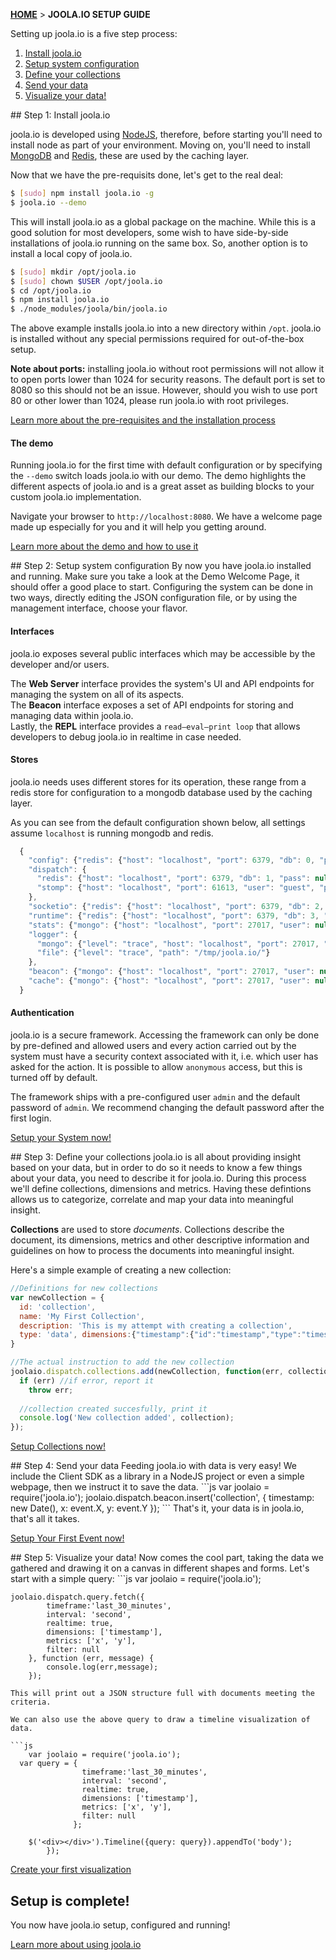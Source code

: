 [**HOME**](Home) > **JOOLA.IO SETUP GUIDE**

Setting up joola.io is a five step process:

1. [Install joola.io](#step1)
2. [Setup system configuration](#step2)
3. [Define your collections](#step3)
4. [Send your data](#step4)
5. [Visualize your data!](#step5)

<a name="step1" />
## Step 1: Install joola.io

joola.io is developed using [NodeJS][NodeJS], therefore, before starting you'll need to install node as part of your environment.
Moving on, you'll need to install [MongoDB][Mongo] and [Redis][Redis], these are used by the caching layer.

Now that we have the pre-requisits done, let's get to the real deal:
```bash
$ [sudo] npm install joola.io -g
$ joola.io --demo
``` 

This will install joola.io as a global package on the machine. While this is a good solution for most developers, some wish to have side-by-side installations of joola.io running on the same box.
So, another option is to install a local copy of joola.io.
```bash
$ [sudo] mkdir /opt/joola.io
$ [sudo] chown $USER /opt/joola.io
$ cd /opt/joola.io
$ npm install joola.io
$ ./node_modules/joola/bin/joola.io
```

The above example installs joola.io into a new directory within `/opt`. joola.io is installed without any special permissions required for out-of-the-box setup.

**Note about ports:** installing joola.io without root permissions will not allow it to open ports lower than 1024 for security reasons. The default port is set to 8080 so this should not be an issue. However, should you wish to use port 80 or other lower than 1024, please run joola.io with root privileges.

[Learn more about the pre-requisites and the installation process](install-joola.io)

#### The demo
Running joola.io for the first time with default configuration or by specifying the `--demo` switch loads joola.io 
with our demo. The demo highlights the different aspects of joola.io and is a great asset as building blocks to your 
custom joola.io implementation.

Navigate your browser to `http://localhost:8080`. We have a welcome page made up especially for you and it will help you getting around.

[Learn more about the demo and how to use it](The-Demo)

<a name="step2" />
## Step 2: Setup system configuration
By now you have joola.io installed and running. Make sure you take a look at the Demo Welcome Page, it should offer a good place to start.
Configuring the system can be done in two ways, directly editing the JSON configuration file, or by using the management interface, choose your flavor.

#### Interfaces
joola.io exposes several public interfaces which may be accessible by the developer and/or users.

The **Web Server** interface provides the system's UI and API endpoints for managing the system on all of 
its aspects.  
The **Beacon** interface exposes a set of API endpoints for storing and managing data within joola.io.    
Lastly, the **REPL** interface provides a `read–eval–print loop` that allows developers to debug joola.io in realtime
 in case needed. 

#### Stores
joola.io needs uses different stores for its operation, these range from a redis store for configuration to a mongodb
 database used by the caching layer.

As you can see from the default configuration shown below, all settings assume `localhost` is running mongodb and 
redis.

```js
  {
    "config": {"redis": {"host": "localhost", "port": 6379, "db": 0, "pass": null }},
    "dispatch": {
      "redis": {"host": "localhost", "port": 6379, "db": 1, "pass": null},
      "stomp": {"host": "localhost", "port": 61613, "user": "guest", "pass": "guest"}
    },
    "socketio": {"redis": {"host": "localhost", "port": 6379, "db": 2, "pass": null}},
    "runtime": {"redis": {"host": "localhost", "port": 6379, "db": 3, "pass": null}},
    "stats": {"mongo": {"host": "localhost", "port": 27017, "user": null, "password": null, "db": "stats"}},
    "logger": {
      "mongo": {"level": "trace", "host": "localhost", "port": 27017, "user": null, "password": null, "db": "logger"},
      "file": {"level": "trace", "path": "/tmp/joola.io/"}
    },
    "beacon": {"mongo": {"host": "localhost", "port": 27017, "user": null, "password": null, "db": "beacon"}},
    "cache": {"mongo": {"host": "localhost", "port": 27017, "user": null, "password": null, "db": "cache"}}
  }
```

#### Authentication
joola.io is a secure framework. Accessing the framework can only be done by pre-defined and allowed users and every action 
carried out by the system must have a security context associated with it, i.e. which user has asked for the action.
It is possible to allow `anonymous` access, but this is turned off by default.

The framework ships with a pre-configured user `admin` and the default password of `admin`. We recommend changing the
 default password after the first login. 
 
[Setup your System now!](setting-up-the-system)

<a name="step3" />
## Step 3: Define your collections
joola.io is all about providing insight based on your data, but in order to do so it needs to know a few things about 
your data, you need to describe it for joola.io.
During this process we'll define collections, dimensions and metrics. Having these defintions allows us to categorize, correlate and map your data into meaningful insight.

**Collections** are used to store *documents*. Collections describe the document, its dimensions, 
metrics and other descriptive information and guidelines on how to process the documents into meaningful insight. 

Here's a simple example of creating a new collection:
```js
//Definitions for new collections
var newCollection = {
  id: 'collection',
  name: 'My First Collection',
  description: 'This is my attempt with creating a collection',
  type: 'data', dimensions:{"timestamp":{"id":"timestamp","type":"timestamp","mapto":"timestamp"}}, metrics:{"test":{"id":"test","name":"test","type":"int","aggregation":"sum"}}
}

//The actual instruction to add the new collection
joolaio.dispatch.collections.add(newCollection, function(err, collection) { 
  if (err) //if error, report it
    throw err;
  
  //collection created succesfully, print it
  console.log('New collection added', collection);
});
```

[Setup Collections now!](setting-up-collections)

<a name="step4" />
## Step 4: Send your data
Feeding joola.io with data is very easy! We include the Client SDK as a library in a NodeJS project or even a simple webpage, then we instruct it to save the data.
```js
	var joolaio = require('joola.io');
	joolaio.dispatch.beacon.insert('collection', {
		timestamp: new Date(),
		x: event.X,
		y: event.Y
	});
```
That's it, your data is in joola.io, that's all it takes.

[Setup Your First Event now!](your-first-event)

<a name="step5" />
## Step 5: Visualize your data!
Now comes the cool part, taking the data we gathered and drawing it on a canvas in different shapes and forms.
Let's start with a simple query:
```js
	var joolaio = require('joola.io');

	joolaio.dispatch.query.fetch({
			timeframe:'last_30_minutes',
			interval: 'second',
			realtime: true,
			dimensions: ['timestamp'],
			metrics: ['x', 'y'],
			filter: null
		}, function (err, message) {
			console.log(err,message);
		});
```
This will print out a JSON structure full with documents meeting the criteria.

We can also use the above query to draw a timeline visualization of data.

```js
	var joolaio = require('joola.io');
  var query = {
                timeframe:'last_30_minutes',
                interval: 'second',
                realtime: true,
                dimensions: ['timestamp'],
                metrics: ['x', 'y'],
                filter: null
              };
              
	$('<div></div>').Timeline({query: query}).appendTo('body');
		});
```


[Create your first visualization](your-first-visualization)

## Setup is complete!

You now have joola.io setup, configured and running!

[Learn more about using joola.io](using-joola.io)

[NodeJS]: http://nodejs.org
[Mongo]: http://mongodb.org
[Redis]: http://redis.io